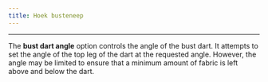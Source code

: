 ```yaml
---
title: Hoek busteneep
---
```


***

<!-- ![The effect of the bust dart angle option on the pattern](sample.png) -->

The **bust dart angle** option controls the angle of the bust dart.
It attempts to set the angle of the top leg of the dart at the
requested angle.
However, the angle may be limited to ensure that a minimum
amount of fabric is left above and below the dart.
